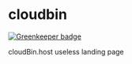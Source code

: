 # cloudbin 

[![Greenkeeper badge](https://badges.greenkeeper.io/tehKapa/cloudbin.svg)](https://greenkeeper.io/)

cloudBin.host useless landing page
